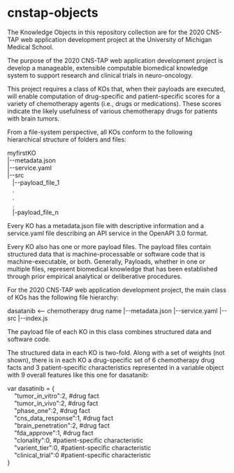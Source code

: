 # cnstap-objects
The Knowledge Objects in this repository collection are for the 2020 CNS-TAP web application development project at the University of Michigan Medical School.

The purpose of the 2020 CNS-TAP web application development project is develop a manageable, extensible computable biomedical knowledge system to support research and clinical trials in neuro-oncology.

This project requires a class of KOs that, when their payloads are executed, will enable computation of drug-specific and patient-specific scores for a variety of chemotherapy agents (i.e., drugs or medications). These scores indicate the likely usefulness of various chemotherapy drugs for patients with brain tumors.

From a file-system perspective, all KOs conform to the following hierarchical structure of folders and files:

myfirstKO\
|--metadata.json\
|--service.yaml\
|--src\
&nbsp;&nbsp;&nbsp;|--payload_file_1\
&nbsp;&nbsp;&nbsp;.\
&nbsp;&nbsp;&nbsp;.\
&nbsp;&nbsp;&nbsp;.\
&nbsp;&nbsp;&nbsp;|-payload_file_n


Every KO has a metadata.json file with descriptive information and a service.yaml file describing an API service in the OpenAPI 3.0 format.

Every KO also has one or more payload files. The payload files contain structured data that is machine-processable or software code that is machine-executable, or both. Generally, Payloads, whether in one or multiple files, represent biomedical knowledge that has been established through prior empirical analytical or deliberative procedures.

For the 2020 CNS-TAP web application development project, the main class of KOs has the following file hierarchy:

dasatanib             <-- chemotherapy drug name
|--metadata.json
|--service.yaml
|--src
   |--index.js

The payload file of each KO in this class combines structured data and software code.

The structured data in each KO is two-fold. Along with a set of weights (not shown), there is in each KO a drug-specific set of 6 chemotherapy drug facts and 3 patient-specific characteristics represented in a variable object with 9 overall features like this one for dasatanib:

var dasatinib = {\
&nbsp;&nbsp;&nbsp;&nbsp;"tumor_in_vitro":2,     #drug fact\
&nbsp;&nbsp;&nbsp;&nbsp;"tumor_in_vivo":2,      #drug fact\
&nbsp;&nbsp;&nbsp;&nbsp;"phase_one":2,          #drug fact\
&nbsp;&nbsp;&nbsp;&nbsp;"cns_data_response":1,  #drug fact\
&nbsp;&nbsp;&nbsp;&nbsp;"brain_penetration":2,  #drug fact\
&nbsp;&nbsp;&nbsp;&nbsp;"fda_approve":1,        #drug fact\
&nbsp;&nbsp;&nbsp;&nbsp;"clonality":0,          #patient-specific characteristic\
&nbsp;&nbsp;&nbsp;&nbsp;"varient_tier":0,       #patient-specific characteristic\
&nbsp;&nbsp;&nbsp;&nbsp;"clinical_trial":0      #patient-specific characteristic\
}
